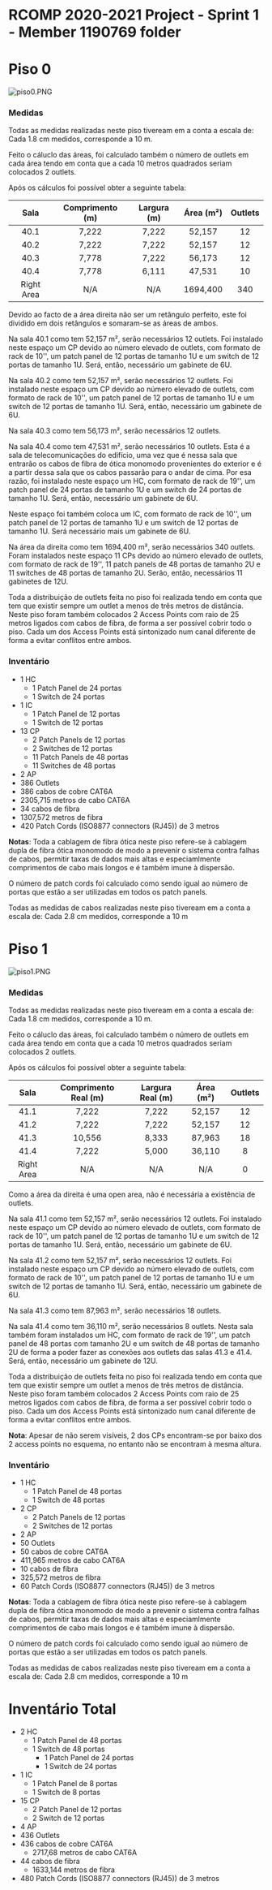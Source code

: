 RCOMP 2020-2021 Project - Sprint 1 - Member 1190769 folder
===========================================

# Piso 0 #
![piso0.PNG](piso0.PNG)

### Medidas ###

Todas as medidas realizadas neste piso tiveream em a conta a escala de:
Cada 1.8 cm medidos, corresponde a 10 m.

Feito o cáluclo das áreas, foi calculado também o número de outlets em cada área tendo em conta que
a cada 10 metros quadrados seriam colocados 2 outlets.

Após os cálculos foi possível obter a seguinte tabela:

| Sala | Comprimento (m) | Largura (m) | Área (m²) | Outlets |
|:----------:|:---------:|:---------:|:----------:|:---------:|
| 40.1 | 7,222 | 7,222 | 52,157 | 12 |
| 40.2 | 7,222 | 7,222 | 52,157 | 12 |
| 40.3 | 7,778 | 7,222 | 56,173 | 12 |
| 40.4 | 7,778 | 6,111 | 47,531 | 10 |
| Right Area | N/A | N/A | 1694,400 | 340 |

Devido ao facto de a área direita não ser um retângulo perfeito,
este foi dividido em dois retângulos e somaram-se as áreas de ambos.

Na sala 40.1 como tem 52,157 m², serão necessários 12 outlets.
Foi instalado neste espaço um CP devido ao número elevado de outlets, com formato de rack de 10'', um patch panel de 12 portas de tamanho 1U e um switch de 12 portas de tamanho 1U.
Será, então, necessário um gabinete de 6U.

Na sala 40.2 como tem 52,157 m², serão necessários 12 outlets.
Foi instalado neste espaço um CP devido ao número elevado de outlets, com formato de rack de 10'', um patch panel de 12 portas de tamanho 1U e um switch de 12 portas de tamanho 1U.
Será, então, necessário um gabinete de 6U.

Na sala 40.3 como tem 56,173 m², serão necessários 12 outlets.

Na sala 40.4 como tem 47,531 m², serão necessários 10 outlets.
Esta é a sala de telecomunicações do edifício, uma vez que é nessa sala que entrarão os cabos de fibra de ótica monomodo provenientes do exterior e é a partir dessa sala que os cabos passarão para o andar de cima.
Por esa razão, foi instalado neste espaço um HC, com formato de rack de 19'', um patch panel de 24 portas de tamanho 1U e um switch de 24 portas de tamanho 1U. 
Será, então, necessário um gabinete de 6U.

Neste espaço foi também coloca um IC, com formato de rack de 10'', um patch panel de 12 portas de tamanho 1U e um switch de 12 portas de tamanho 1U.
Será necessário mais um gabinete de 6U.

Na área da direita como tem 1694,400 m², serão necessários 340 outlets.
Foram instalados neste espaço 11 CPs devido ao número elevado de outlets, com formato de rack de 19'', 11 patch panels de 48 portas de tamanho 2U e 11 switches de 48 portas de tamanho 2U.
Serão, então, necessários 11 gabinetes de 12U.

Toda a distribuição de outlets feita no piso foi realizada tendo em conta que tem que existir sempre um outlet a menos de três metros de distância.
Neste piso foram também colocados 2 Access Points com raio de 25 metros ligados com cabos de fibra, de forma a ser possível cobrir todo o piso.
Cada um dos Access Points está sintonizado num canal diferente de forma a evitar conflitos entre ambos.

### Inventário ###
* 1 HC
    * 1 Patch Panel de 24 portas
    * 1 Switch de 24 portas
* 1 IC
    * 1 Patch Panel de 12 portas
    * 1 Switch de 12 portas
* 13 CP
    * 2 Patch Panels de 12 portas
    * 2 Switches de 12 portas
    * 11 Patch Panels de 48 portas
    * 11 Switches de 48 portas
* 2 AP
* 386 Outlets
* 386 cabos de cobre CAT6A
* 2305,715 metros de cabo CAT6A
* 34 cabos de fibra
* 1307,572 metros de fibra
* 420 Patch Cords (ISO8877 connectors (RJ45)) de 3 metros

**Notas**: Toda a cablagem de fibra ótica neste piso refere-se à cablagem dupla de fibra ótica monomodo de modo a prevenir o sistema contra falhas de cabos, permitir taxas de dados mais altas e especiamlmente comprimentos de cabo mais longos e é também imune à dispersão.

O número de patch cords foi calculado como sendo igual ao número de portas que estão a ser utilizadas em todos os patch panels.

Todas as medidas de cabos realizadas neste piso tiveream em a conta a escala de:
Cada 2.8 cm medidos, corresponde a 10 m

# Piso 1 #
![piso1.PNG](piso1.PNG)

### Medidas ###

Todas as medidas realizadas neste piso tiveream em a conta a escala de:
Cada 1.8 cm medidos, corresponde a 10 m.

Feito o cáluclo das áreas, foi calculado também o número de outlets em cada área tendo em conta que
a cada 10 metros quadrados seriam colocados 2 outlets.

Após os cálculos foi possível obter a seguinte tabela:

| Sala | Comprimento Real (m) | Largura Real (m) | Área (m²) | Outlets |
|:----------:|:---------:|:---------:|:----------:|:---------:|
| 41.1 | 7,222 | 7,222 | 52,157 | 12 |
| 41.2 | 7,222 | 7,222 | 52,157 | 12 |
| 41.3 | 10,556 | 8,333 | 87,963 | 18 |
| 41.4 | 7,222 | 5,000 | 36,110 | 8 |
| Right Area | N/A | N/A | N/A | 0 |

Como a área da direita é uma open area, não é necessária a existência de outlets.

Na sala 41.1 como tem 52,157 m², serão necessários 12 outlets.
Foi instalado neste espaço um CP devido ao número elevado de outlets, com formato de rack de 10'', um patch panel de 12 portas de tamanho 1U e um switch de 12 portas de tamanho 1U.
Será, então, necessário um gabinete de 6U.

Na sala 41.2 como tem 52,157 m², serão necessários 12 outlets.
Foi instalado neste espaço um CP devido ao número elevado de outlets, com formato de rack de 10'', um patch panel de 12 portas de tamanho 1U e um switch de 12 portas de tamanho 1U.
Será, então, necessário um gabinete de 6U.

Na sala 41.3 como tem 87,963 m², serão necessários 18 outlets.

Na sala 41.4 como tem 36,110 m², serão necessários 8 outlets.
Nesta sala também foram instalados um HC, com formato de rack de 19'', um patch panel de 48 portas com tamanho 2U e um switch de 48 portas de tamanho 2U de forma a poder fazer as conexões aos outlets
das salas 41.3 e 41.4.
Será, então, necessário um gabinete de 12U.

Toda a distribuição de outlets feita no piso foi realizada tendo em conta que tem que existir sempre um outlet a menos de três metros de distância.
Neste piso foram também colocados 2 Access Points com raio de 25 metros ligados com cabos de fibra, de forma a ser possível cobrir todo o piso.
Cada um dos Access Points está sintonizado num canal diferente de forma a evitar conflitos entre ambos.

**Nota**: Apesar de não serem visíveis, 2 dos CPs encontram-se por baixo dos 2 access points no esquema, no entanto não se encontram à mesma altura.

### Inventário ###
* 1 HC
    * 1 Patch Panel de 48 portas
    * 1 Switch de 48 portas
* 2 CP
  * 2 Patch Panels de 12 portas
  * 2 Switches de 12 portas
* 2 AP
* 50 Outlets
* 50 cabos de cobre CAT6A
* 411,965 metros de cabo CAT6A
* 10 cabos de fibra
* 325,572 metros de fibra
* 60 Patch Cords (ISO8877 connectors (RJ45)) de 3 metros

**Notas**: Toda a cablagem de fibra ótica neste piso refere-se à cablagem dupla de fibra ótica monomodo de modo a prevenir o sistema contra falhas de cabos, permitir taxas de dados mais altas e especiamlmente comprimentos de cabo mais longos e é também imune à dispersão.

O número de patch cords foi calculado como sendo igual ao número de portas que estão a ser utilizadas em todos os patch panels.

Todas as medidas de cabos realizadas neste piso tiveream em a conta a escala de:
Cada 2.8 cm medidos, corresponde a 10 m

# Inventário Total #

* 2 HC
  * 1 Patch Panel de 48 portas
  * 1 Switch de 48 portas
    * 1 Patch Panel de 24 portas
    * 1 Switch de 24 portas
* 1 IC
    * 1 Patch Panel de 8 portas
    * 1 Switch de 8 portas
* 15 CP
  * 2 Patch Panel de 12 portas
  * 2 Switch de 12 portas
* 4 AP
* 436 Outlets
* 436 cabos de cobre CAT6A
  * 2717,68 metros de cabo CAT6A
* 44 cabos de fibra
  * 1633,144 metros de fibra
* 480 Patch Cords (ISO8877 connectors (RJ45)) de 3 metros